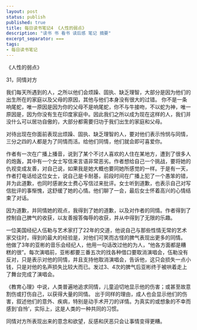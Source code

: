 ```yaml
---
layout: post
status: publish
published: true
title: 每日读书笔记4 《人性的弱点》
description: "读书 书 看书 读后感 笔记 摘要"
excerpt_separator: ===
tags:
- 每日读书笔记
---
```



《人性的弱点》 
 
31，同情对方
 
我们每天所遇到的人，之所以他们会烦躁、固执、缺乏理智，大部分是因为他们的出生所在的家庭以及父母的原因，其他与他们本身没有很大的过错。
你不是一条响尾蛇，唯一原因是因为你的父母不是响尾蛇，你不与牛接吻，不以蛇为神，唯一原因是，因为你没有生在印度家庭中。因此我们之所以成为现在这样的人，我们并没什么可以居功自傲的，大部分都需要归功于我们出生的家庭和父母。
 
对待出现在你面前表现出烦躁、固执、缺乏理智的人，要对他们表示怜悯与同情，三分之四的人都是为了同情而活。给他们同情，他们就会即可喜爱你。
 
作者有一次在广播上播音，说到了某个不讨人喜欢的人住在某地方，遭到了很多人的炮轰，其中有一个女士写信来言语非常恶劣。作者想给自己一个挑战，要将她的仇视变成友善，对自己说，如果我是她大概也要同她所感觉的一样。于是有一天，作者打电话给这位女士，说自己是卡耐基，前段时间在广播上犯了一个愚笨的错，并为此道歉，也同时感谢女士费心写信过来批评。女士听到道歉，也表示自己对写信批评的事惭愧，这舒缓了她的心情。他们聊了一会，最后女士怀着高兴的心情结束了对话。
 
因为道歉，并同情她的观点，我得到了她的道歉，以及对作者的同情。作者得到了控制自己脾气的收获，以友善报答侮辱的收获，并从中得到了无限的乐趣。
 
一位美国经纪人伍勒与艺术家打了22年的交道，他说自己与那些性情无常的艺术家交往时，得到的最大的经验是，对他们可笑而古怪的脾气表现出更多的同情。
他做了3年的亚彬的音乐会经纪人，他用一句话改过他的为人，“他各方面都是糟糕的很”。每次演唱前，亚彬都要三番五次的找各种借口要取消演唱会，伍勒没有反对，只是表示对他的同情，并且支持他取消演唱会，告诉他，这只会损失一点小钱，只是对他的名声损失比较大而已。发过3、4次的脾气后亚彬终于被哄着走上了舞台完成了演唱会。
 
《教育心理》中说，人类普遍地追求同情，儿童迫切地显示他的伤害；或甚至故意割伤或打伤自己，以获得大量的同情。
出于同样的理由，成人也会显示他们的伤害，叙述他们的意外、疾病，特别是动手术开刀的详情。为真实的或想象的不幸而感到‘自怜’，实际上，这是人类的一种共同的习惯。
 
同情对方所表现出来的意念和欲望，反感和厌恶只会让事情变得更糟。

